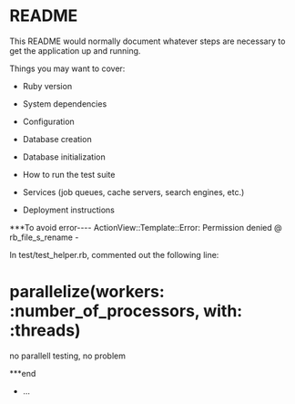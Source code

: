 # README

This README would normally document whatever steps are necessary to get the
application up and running.

Things you may want to cover:

* Ruby version

* System dependencies

* Configuration

* Database creation

* Database initialization

* How to run the test suite

* Services (job queues, cache servers, search engines, etc.)

* Deployment instructions


***To avoid error---- ActionView::Template::Error: Permission denied @ rb_file_s_rename -

In test/test_helper.rb, commented out the following line:

# parallelize(workers: :number_of_processors, with: :threads)
no parallell testing, no problem

***end



* ...